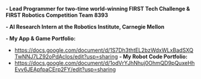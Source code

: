 **- Lead Programmer for two-time world-winning FIRST Tech Challenge & FIRST Robotics Competition Team 8393**

**- AI Research Intern at the Robotics Institute, Carnegie Mellon**

**- My App & Game Portfolio:**
- https://docs.google.com/document/d/1S7Dh3thtEL2bzWdxWLxBadSXQTwNNJ7LZ92oPdAcIos/edit?usp=sharing
**- My Robot Code Portfolio:**
- https://docs.google.com/document/d/1odVrYJhNhuj0OhmQD9pQuxeHhEvv6JEApfpaCErp2FY/edit?usp=sharing
